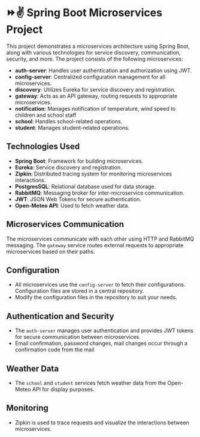 # ⏩✌ Spring Boot Microservices Project 

This project demonstrates a microservices architecture using Spring Boot, along with various technologies for service discovery, communication, security, and more. The project consists of the following microservices:

- **auth-server**: Handles user authentication and authorization using JWT.
- **config-server**: Centralized configuration management for all microservices.
- **discovery**: Utilizes Eureka for service discovery and registration.
- **gateway**: Acts as an API gateway, routing requests to appropriate microservices.
- **notification**: Manages notification of temperature, wind speed to children and school staff
- **school**: Handles school-related operations.
- **student**: Manages student-related operations.

## Technologies Used

- **Spring Boot**: Framework for building microservices.
- **Eureka**: Service discovery and registration.
- **Zipkin**: Distributed tracing system for monitoring microservices interactions.
- **PostgresSQL**: Relational database used for data storage.
- **RabbitMQ**: Messaging broker for inter-microservice communication.
- **JWT**: JSON Web Tokens for secure authentication.
- **Open-Meteo API**: Used to fetch weather data.

## Microservices Communication

The microservices communicate with each other using HTTP and RabbitMQ messaging. The `gateway` service routes external requests to appropriate microservices based on their paths.

## Configuration

- All microservices use the `config-server` to fetch their configurations. Configuration files are stored in a central repository.
- Modify the configuration files in the repository to suit your needs.

## Authentication and Security

- The `auth-server` manages user authentication and provides JWT tokens for secure communication between microservices.
- Email confirmation, password changes, mail changes occur through a confirmation code from the mail

## Weather Data

- The `school` and `student` services fetch weather data from the Open-Meteo API for display purposes.

## Monitoring

- Zipkin is used to trace requests and visualize the interactions between microservices.
